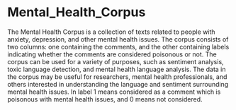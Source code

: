 # Mental_Health_Corpus
The Mental Health Corpus is a collection of texts related to people with anxiety, depression, and other mental health issues. The corpus consists of two columns: one containing the comments, and the other containing labels indicating whether the comments are considered poisonous or not. The corpus can be used for a variety of purposes, such as sentiment analysis, toxic language detection, and mental health language analysis. The data in the corpus may be useful for researchers, mental health professionals, and others interested in understanding the language and sentiment surrounding mental health issues.
In label 1 means considered as a comment which is poisonous with mental health issues, and 0 means not considered.
